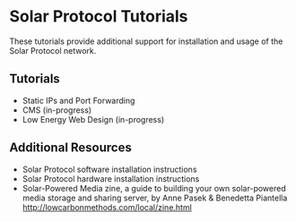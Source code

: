 # Solar Protocol Tutorials

These tutorials provide additional support for installation and usage of the Solar Protocol network.

## Tutorials

* Static IPs and Port Forwarding
* CMS (in-progress)
* Low Energy Web Design (in-progress)

## Additional Resources

* Solar Protocol software installation instructions
* Solar Protocol hardware installation instructions
* Solar-Powered Media zine, a guide to building your own solar-powered media storage and sharing server, by Anne Pasek & Benedetta Piantella http://lowcarbonmethods.com/local/zine.html

